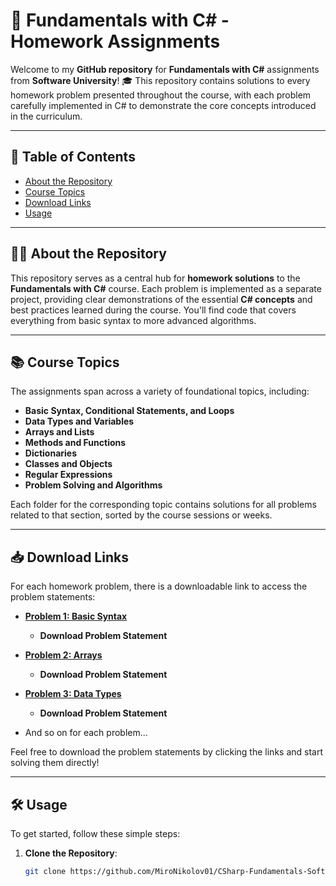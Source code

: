 # 🚀 **Fundamentals with C# - Homework Assignments**

Welcome to my **GitHub repository** for **Fundamentals with C#** assignments from **Software University**! 🎓 This repository contains solutions to every homework problem presented throughout the course, with each problem carefully implemented in C# to demonstrate the core concepts introduced in the curriculum.

---

## 📑 Table of Contents

- [About the Repository](#about-the-repository)
- [Course Topics](#course-topics)
- [Download Links](#download-links)
- [Usage](#usage)

---

## 🧑‍💻 About the Repository

This repository serves as a central hub for **homework solutions** to the **Fundamentals with C#** course. Each problem is implemented as a separate project, providing clear demonstrations of the essential **C# concepts** and best practices learned during the course. You'll find code that covers everything from basic syntax to more advanced algorithms.

---

## 📚 Course Topics

The assignments span across a variety of foundational topics, including:

- **Basic Syntax, Conditional Statements, and Loops**
- **Data Types and Variables**
- **Arrays and Lists**
- **Methods and Functions**
- **Dictionaries**
- **Classes and Objects**
- **Regular Expressions**
- **Problem Solving and Algorithms**

Each folder for the corresponding topic contains solutions for all problems related to that section, sorted by the course sessions or weeks.

---

## 📥 Download Links

For each homework problem, there is a downloadable link to access the problem statements:

- **[Problem 1: Basic Syntax](https://github.com/user-attachments/files/17949649/Basic.Syntax.Conditional.Statements.and.Loops.-.Lab.docx)**
  - **Download Problem Statement**
  
- **[Problem 2: Arrays](https://github.com/user-attachments/files/17949508/Arrays.-.Lab.docx)**
  - **Download Problem Statement**
  
- **[Problem 3: Data Types](https://github.com/user-attachments/files/17949146/Data.Types.and.Variables.-.Exercise.docx)**
  - **Download Problem Statement**

- And so on for each problem...

Feel free to download the problem statements by clicking the links and start solving them directly!

---

## 🛠️ Usage

To get started, follow these simple steps:

1. **Clone the Repository**:
   ```bash
   git clone https://github.com/MiroNikolov01/CSharp-Fundamentals-SoftUni.git
